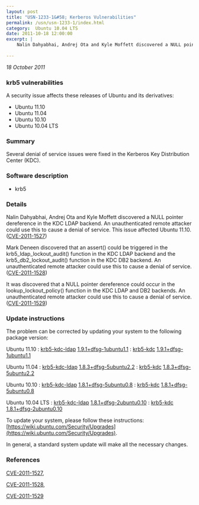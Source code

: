```yaml
---
layout: post
title: "USN-1233-1&#58; Kerberos Vulnerabilities"
permalink: /usn/usn-1233-1/index.html
category:  Ubuntu 10.04 LTS
date: 2011-10-18 12:00:00
excerpt: |
    Nalin Dahyabhai, Andrej Ota and Kyle Moffett discovered a NULL pointer dereference in the KDC LDAP backend. An unauthenticated remote attacker could use this to cause a denial of service. This issue affected Ubuntu 11.10. ([CVE-2011-1527](http://people.ubuntu.com/~ubuntu-security/cve/CVE-2011-1527))
    
--- 
```

 
 

*18 October 2011*

### krb5 vulnerabilities

A security issue affects these releases of Ubuntu and its derivatives:

* Ubuntu 11.10
* Ubuntu 11.04
* Ubuntu 10.10
* Ubuntu 10.04 LTS

### Summary

Several denial of service issues were fixed in the Kerberos Key Distribution Center (KDC).

### Software description

* krb5 

### Details

Nalin Dahyabhai, Andrej Ota and Kyle Moffett discovered a NULL pointer dereference in the KDC LDAP backend. An unauthenticated remote attacker could use this to cause a denial of service. This issue affected Ubuntu 11.10. ([CVE-2011-1527](http://people.ubuntu.com/~ubuntu-security/cve/CVE-2011-1527))

Mark Deneen discovered that an assert() could be triggered in the krb5_ldap_lockout_audit() function in the KDC LDAP backend and the krb5_db2_lockout_audit() function in the KDC DB2 backend. An unauthenticated remote attacker could use this to cause a denial of service. ([CVE-2011-1528](http://people.ubuntu.com/~ubuntu-security/cve/CVE-2011-1528))

It was discovered that a NULL pointer dereference could occur in the lookup_lockout_policy() function in the KDC LDAP and DB2 backends. An unauthenticated remote attacker could use this to cause a denial of service. ([CVE-2011-1529](http://people.ubuntu.com/~ubuntu-security/cve/CVE-2011-1529)) 

### Update instructions

The problem can be corrected by updating your system to the following package version:

Ubuntu 11.10
 : [krb5-kdc-ldap](https://launchpad.net/ubuntu/+source/krb5) <span> [1.9.1+dfsg-1ubuntu1.1](https://launchpad.net/ubuntu/+source/krb5/1.9.1+dfsg-1ubuntu1.1) </span> 
 : [krb5-kdc](https://launchpad.net/ubuntu/+source/krb5) <span> [1.9.1+dfsg-1ubuntu1.1](https://launchpad.net/ubuntu/+source/krb5/1.9.1+dfsg-1ubuntu1.1) </span> 

Ubuntu 11.04
 : [krb5-kdc-ldap](https://launchpad.net/ubuntu/+source/krb5) <span> [1.8.3+dfsg-5ubuntu2.2](https://launchpad.net/ubuntu/+source/krb5/1.8.3+dfsg-5ubuntu2.2) </span> 
 : [krb5-kdc](https://launchpad.net/ubuntu/+source/krb5) <span> [1.8.3+dfsg-5ubuntu2.2](https://launchpad.net/ubuntu/+source/krb5/1.8.3+dfsg-5ubuntu2.2) </span> 

Ubuntu 10.10
 : [krb5-kdc-ldap](https://launchpad.net/ubuntu/+source/krb5) <span> [1.8.1+dfsg-5ubuntu0.8](https://launchpad.net/ubuntu/+source/krb5/1.8.1+dfsg-5ubuntu0.8) </span> 
 : [krb5-kdc](https://launchpad.net/ubuntu/+source/krb5) <span> [1.8.1+dfsg-5ubuntu0.8](https://launchpad.net/ubuntu/+source/krb5/1.8.1+dfsg-5ubuntu0.8) </span> 

Ubuntu 10.04 LTS
 : [krb5-kdc-ldap](https://launchpad.net/ubuntu/+source/krb5) <span> [1.8.1+dfsg-2ubuntu0.10](https://launchpad.net/ubuntu/+source/krb5/1.8.1+dfsg-2ubuntu0.10) </span> 
 : [krb5-kdc](https://launchpad.net/ubuntu/+source/krb5) <span> [1.8.1+dfsg-2ubuntu0.10](https://launchpad.net/ubuntu/+source/krb5/1.8.1+dfsg-2ubuntu0.10) </span> 

To update your system, please follow these instructions: [https://wiki.ubuntu.com/Security/Upgrades](https://wiki.ubuntu.com/Security/Upgrades).

In general, a standard system update will make all the necessary changes. 

### References

 
 [CVE-2011-1527](http://people.ubuntu.com/~ubuntu-security/cve/CVE-2011-1527), 

 [CVE-2011-1528](http://people.ubuntu.com/~ubuntu-security/cve/CVE-2011-1528), 

 [CVE-2011-1529](http://people.ubuntu.com/~ubuntu-security/cve/CVE-2011-1529)
 


